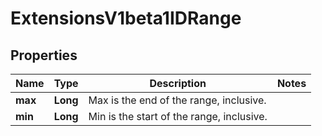 
# ExtensionsV1beta1IDRange

## Properties
Name | Type | Description | Notes
------------ | ------------- | ------------- | -------------
**max** | **Long** | Max is the end of the range, inclusive. | 
**min** | **Long** | Min is the start of the range, inclusive. | 



